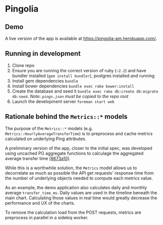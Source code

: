 # Pingolia

## Demo

A live version of the app is available at https://pingolia-am.herokuapp.com/. 

## Running in development

1. Clone repo
1. Ensure you are running the correct version of ruby (`~2.2`) and have bundler installed (`gem install bundler`), postgres installed and running
1. Install gem dependencies `bundle`
1. Install bower dependencies `bundle exec rake bower:install`
1. Create the database and seed it `bundle exec rake db:create db:migrate db:seed`. _Note: `pings.json` must be copied to the repo root_
1. Launch the development server `foreman start web`

## Rationale behind the `Metrics::*` models

The purpose of the `Metrics::*` models (e.g. `Metrics::HourlyAverageTransferTime`) is to preprocess and cache metrics calculated on underlying Ping attributes. 

A preliminary version of the app, closer to the initial spec, was developed using uncached PG aggregate functions to calculage the aggregated average transfer time [(8673a10)](https://github.com/alexandremeunier/pingolia/commit/8673a1075aafc11e1eabc403345bdc8fc2b6289f).

While this is a worthwhile solution, the `Metrics` model allows us to decorrelate as much as possible the API get requests' response time from the number of underlying objects needed to compute each metrics value. 

As an example, the demo application also calculates daily and monthly average `transfer_time_ms`. Daily values are used in the timeline beneath the main chart. Calculating those values in real time would greatly decrease the performance and UX of the charts.

To remove the calculation load from the POST requests, metrics are preprocess in parallel in a sidekiq worker.



